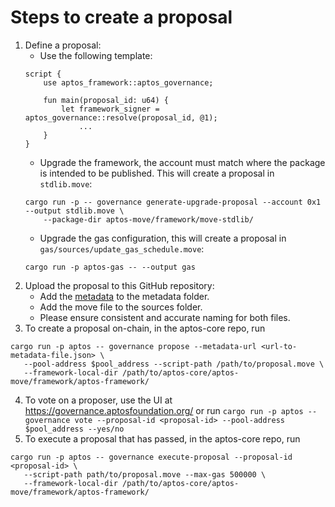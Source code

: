 # Steps to create a proposal

1. Define a proposal:
    - Use the following template:
    ```
    script {
        use aptos_framework::aptos_governance;

        fun main(proposal_id: u64) {
      	    let framework_signer = aptos_governance::resolve(proposal_id, @1);
      			...
      	}
    }
    ```
    - Upgrade the framework, the account must match where the package is intended to be published. This will create a proposal in `stdlib.move`:
    ```
    cargo run -p -- governance generate-upgrade-proposal --account 0x1 --output stdlib.move \
        --package-dir aptos-move/framework/move-stdlib/
    ```
    - Upgrade the gas configuration, this will create a proposal in `gas/sources/update_gas_schedule.move`:
    ```
    cargo run -p aptos-gas -- --output gas
    ```
2. Upload the proposal to this GitHub repository:
    - Add the [metadata](https://github.com/aptos-labs/aptos-genesis-waypoint/blob/main/premainnet/proposals/metadata/0-update-duration-and-increase-limit.json) to the metadata folder.
    - Add the move file to the sources folder.
    - Please ensure consistent and accurate naming for both files.
3. To create a proposal on-chain, in the aptos-core repo, run
  ```
  cargo run -p aptos -- governance propose --metadata-url <url-to-metadata-file.json> \
     --pool-address $pool_address --script-path /path/to/proposal.move \
     --framework-local-dir /path/to/aptos-core/aptos-move/framework/aptos-framework/
  ```
4. To vote on a proposer, use the UI at https://governance.aptosfoundation.org/ or run
`cargo run -p aptos -- governance vote --proposal-id <proposal-id> --pool-address $pool_address --yes/no`
5. To execute a proposal that has passed, in the aptos-core repo, run
  ```
  cargo run -p aptos -- governance execute-proposal --proposal-id <proposal-id> \
     --script-path path/to/proposal.move --max-gas 500000 \
     --framework-local-dir /path/to/aptos-core/aptos-move/framework/aptos-framework/
  ```
